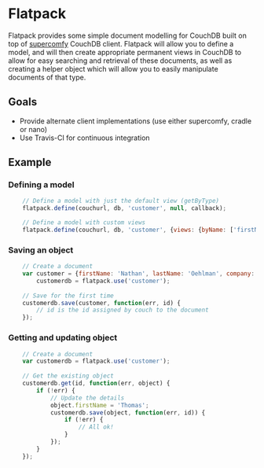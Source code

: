 # Flatpack

Flatpack provides some simple document modelling for CouchDB built on top of [supercomfy](https://github.com/sidelab/supercomfy) CouchDB client. Flatpack will allow you to define a model, and will then create appropriate permanent views in CouchDB to allow for easy searching and retrieval of these documents, as well as creating a helper object which will allow you to easily manipulate documents of that type.  

## Goals

- Provide alternate client implementations (use either supercomfy, cradle or nano)
- Use Travis-CI for continuous integration

## Example

### Defining a model

``` js
    // Define a model with just the default view (getByType)
    flatpack.define(couchurl, db, 'customer', null, callback);

    // Define a model with custom views
    flatpack.define(couchurl, db, 'customer', {views: {byName: ['firstName', 'lastName']}}, callback);
```

### Saving an object

``` js
    // Create a document
    var customer = {firstName: 'Nathan', lastName: 'Oehlman', company: 'Sidelab'},
        customerdb = flatpack.use('customer');
    
    // Save for the first time
    customerdb.save(customer, function(err, id) {
        // id is the id assigned by couch to the document
    });

```

### Getting and updating object

``` js
    // Create a document
    var customerdb = flatpack.use('customer');
    
    // Get the existing object
    customerdb.get(id, function(err, object) {
        if (!err) {
            // Update the details
            object.firstName = 'Thomas';
            customerdb.save(object, function(err, id)) {
                if (!err) {
                    // All ok!
                }
            });
        }
    });
```
